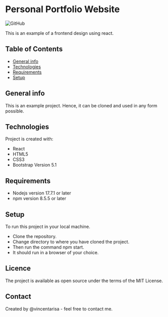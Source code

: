 # Personal Portfolio Website 
![GitHub](https://img.shields.io/github/license/juniordevske/Personal-Portfolio-Website?style=plastic)

This is an example of a frontend design using react.  

## Table of Contents
* [General info](#general-info)
* [Technologies](#technologies)
* [Requirements](#requirements)
* [Setup](#setup)

## General info
This is an example project. Hence, it can be cloned and used in any form possible.
	
## Technologies
Project is created with:
* React
* HTML5
* CSS3
* Bootstrap Version 5.1

## Requirements
* Nodejs version 17.7.1 or later
* npm version 8.5.5 or later
	
## Setup
To run this project in your local machine. 
* Clone the repository.
* Change directory to where you have cloned the project.
* Then run the command npm start.
* It should run in a browser of your choice.

## Licence
The project is available as open source under the terms of the MIT License.

## Contact
Created by @vincentarisa - feel free to contact me.

